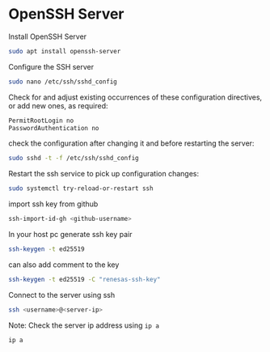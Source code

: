 # OpenSSH Server

Install OpenSSH Server

```bash
sudo apt install openssh-server
```

Configure the SSH server

```bash
sudo nano /etc/ssh/sshd_config
```

Check for and adjust existing occurrences of these configuration directives, or add new ones, as required:

```bash
PermitRootLogin no
PasswordAuthentication no
```

check the configuration after changing it and before restarting the server:

```bash
sudo sshd -t -f /etc/ssh/sshd_config
```

Restart the ssh service to pick up configuration changes:

```bash
sudo systemctl try-reload-or-restart ssh
```

import ssh key from github

```bash
ssh-import-id-gh <github-username>
```

In your host pc generate ssh key pair

```bash
ssh-keygen -t ed25519
```

can also add comment to the key

```bash
ssh-keygen -t ed25519 -C "renesas-ssh-key"
```

Connect to the server using ssh

```bash
ssh <username>@<server-ip>
```

Note: Check the server ip address using `ip a`

```bash
ip a
```
